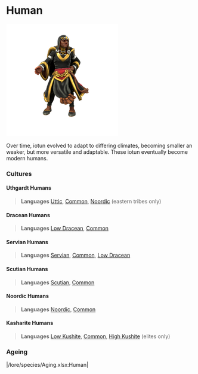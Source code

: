 # Human

![](human.png)

Over time, iotun evolved to adapt to differing climates, becoming smaller an weaker, but more versatile and adaptable. These iotun eventually become modern humans.

### Cultures

#### Uthgardt Humans

> **Languages** [Uttic](/lore/languages/uttic), [Common](/lore/languages/common), [Noordic](/lore/languages/noordic) (eastern tribes only)

#### Dracean Humans

> **Languages** [Low Dracean](/lore/languages/dracean#low-dracean), [Common](/lore/languages/common)

#### Servian Humans

> **Languages** [Servian](/lore/languages/servian), [Common](/lore/languages/common), [Low Dracean](/lore/languages/dracean#low-dracean)

#### Scutian Humans

> **Languages** [Scutian](/lore/languages/parbati#scutian), [Common](/lore/languages/common)

#### Noordic Humans

> **Languages** [Noordic](/lore/languages/noordic), [Common](/lore/languages/common)

#### Kasharite Humans

> **Languages** [Low Kushite](/lore/languages/kushite#low-kushite), [Common](/lore/languages/common), [High Kushite](/lore/languages/kushite#high-kushite) (elites only)

### Ageing
|/lore/species/Aging.xlsx:Human|